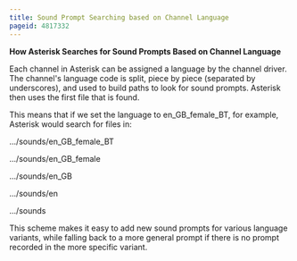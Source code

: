 ```yaml
---
title: Sound Prompt Searching based on Channel Language
pageid: 4817332
---
```


**How Asterisk Searches for Sound Prompts Based on Channel Language**

Each channel in Asterisk can be assigned a language by the channel driver. The channel's language code is split, piece by piece (separated by underscores), and used to build paths to look for sound prompts. Asterisk then uses the first file that is found.

This means that if we set the language to en_GB_female_BT, for example, Asterisk would search for files in:

.../sounds/en_GB_female_BT

.../sounds/en_GB_female

.../sounds/en_GB

.../sounds/en

.../sounds

This scheme makes it easy to add new sound prompts for various language variants, while falling back to a more general prompt if there is no prompt recorded in the more specific variant.
